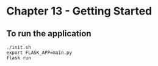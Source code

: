 Chapter 13 - Getting Started
============================

To run the application
----------------------

```
./init.sh
export FLASK_APP=main.py
flask run
```
